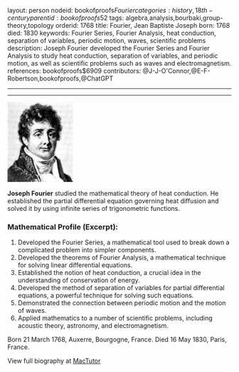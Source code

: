 layout: person
nodeid: bookofproofs$Fourier
categories: history,18th-century
parentid: bookofproofs$52
tags: algebra,analysis,bourbaki,group-theory,topology
orderid: 1768
title: Fourier, Jean Baptiste Joseph
born: 1768
died: 1830
keywords: Fourier Series, Fourier Analysis, heat conduction, separation of variables, periodic motion, waves, scientific problems
description: Joseph Fourier developed the Fourier Series and Fourier Analysis to study heat conduction, separation of variables, and periodic motion, as well as scientific problems such as waves and electromagnetism.
references: bookofproofs$6909
contributors: @J-J-O'Connor,@E-F-Robertson,bookofproofs,@ChatGPT

---



---

![Fourier.jpg](https://github.com/bookofproofs/bookofproofs.github.io/blob/main/_sources/_assets/images/portraits/Fourier.jpg?raw=true)

**Joseph Fourier** studied the mathematical theory of heat conduction. He established the partial differential equation governing heat diffusion and solved it by using infinite series of trigonometric functions.

### Mathematical Profile (Excerpt):
1. Developed the Fourier Series, a mathematical tool used to break down a complicated problem into simpler components. 
2. Developed the theorems of Fourier Analysis, a mathematical technique for solving linear differential equations. 
3. Established the notion of heat conduction, a crucial idea in the understanding of conservation of energy. 
4. Developed the method of separation of variables for partial differential equations, a powerful technique for solving such equations. 
5. Demonstrated the connection between periodic motion and the motion of waves.  
6. Applied mathematics to a number of scientific problems, including acoustic theory, astronomy, and electromagnetism.

Born 21 March 1768, Auxerre, Bourgogne, France. Died 16 May 1830, Paris, France.

View full biography at [MacTutor](https://mathshistory.st-andrews.ac.uk/Biographies/Fourier/)
